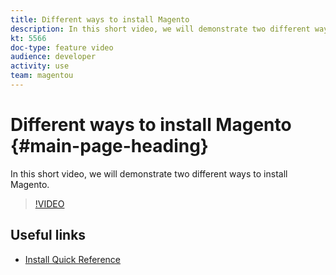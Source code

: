 ```yaml
---
title: Different ways to install Magento
description: In this short video, we will demonstrate two different ways to install Magento.
kt: 5566
doc-type: feature video
audience: developer
activity: use
team: magentou
---
```


# Different ways to install Magento {#main-page-heading}

In this short video, we will demonstrate two different ways to install Magento.

>[!VIDEO](https://video.tv.adobe.com/v/35754?quality=12&learn=on)

## Useful links

* [Install Quick Reference](https://devdocs.magento.com/guides/v2.4/install-gde/install-quick-ref.html)
